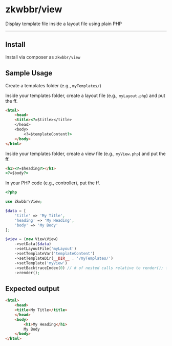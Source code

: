 # zkwbbr/view

Display template file inside a layout file using plain PHP

---

## Install

Install via composer as `zkwbbr/view`

## Sample Usage

Create a templates folder (e.g., `myTemplates/`)

Inside your templates folder, create a layout file (e.g., `myLayout.php`) and put the ff.

```html
<html>
    <head>
    <title><?=$title></title>
    </head>
    <body>
        <?=$templateContent?>
    </body>
</html>
```

Inside your templates folder, create a view file (e.g., `myView.php`) and put the ff.

```html
<h1><?=$heading?></h1>
<?=$body?>
```

In your PHP code (e.g., controller), put the ff.

```php
<?php

use Zkwbbr\View;

$data = [
    'title' => 'My Title',
    'heading' => 'My Heading',
    'body' => 'My Body'
];

$view = (new View\View)
    ->setData($data)
    ->setLayoutFile('myLayout')
    ->setTemplateVar('templateContent')
    ->setTemplateDir(__DIR__ . '/myTemplates/')
    ->setTemplate('myView')
    ->setBacktraceIndex(0) // # of nested calls relative to render(); for auto-detecting template file (try 0 first then increment until you find it)
    ->render();
```

## Expected output

```html
<html>
    <head>
    <title>My Title</title>
    </head>
    <body>
        <h1>My Heading</h1>
        My Body
    </body>
</html>
```